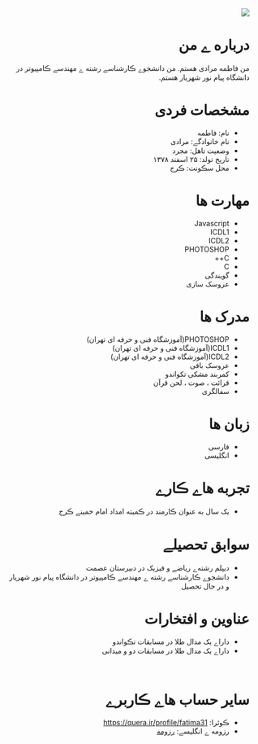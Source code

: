 <div dir="rtl">
  <img src="https://avatars3.githubusercontent.com/u/72304024?s=400&u=8144d72e95648926d30333c01886c0d7ef860f3b&v=4" />
  <h1> درباره ے من</h1>
  <p> من فاطمه مرادی هستم. من دانشجوے ڪارشناسے رشته ے مهندسے ڪامپیوتر در دانشگاه پیام نور شهریار هستم.</p>

  <h1>مشخصات فردی</h1>
<ul>
  <li>نام: فاطمه</li>
  <li>نام خانوادگے: مرادی</li>
  <li>وضعیت تاهل: مجرد</li>
  <li>تاریخ تولد: ۲۵ اسفند ۱۳۷۸</li>
  <li>محل سڪونت: ڪرج</li>
</ul>

  
<h1>مهارت ها</h1>

<ul>
  <li>Javascript</li>
  <li>ICDL1</li>
  <li>ICDL2</li>
  <li>PHOTOSHOP</li>
  <li>C++</li>
  <li>C</li>
  <li>گویندگی</li>
  <li>عروسک سازی</li>

</ul>

<h1> مدرک ها</h1>
<ul>
  <li>PHOTOSHOP(آموزشگاه فنی و حرفه ای تهران)</li>
  <li>ICDL1(آموزشگاه فنی و حرفه ای تهران)</li>
  <li>ICDL2(آموزشگاه فنی و حرفه ای تهران)</li>
  <li>عروسک بافی</li>
  <li>کمربند مشکی تکواندو</li>
  <li>قرائت ، صوت ، لحن قرآن</li>
  <li>سفالگری</li>
</ul>

<h1> زبان ها</h1>
<ul>
  <li>فارسی</li>
  <li>انگلیسی</li>
</ul>

<h1> تجربه هاے ڪارے </h1>
<ul>
   <li>یک سال به عنوان ڪارمند در ڪمیته امداد امام خمینے ڪرج</li>
</ul>

<h1> سوابق تحصیلے </h1>
<ul>
   <li> دیپلم رشته‌ے ریاضے و فیزیک در دبیرستان عصمت</li>
   <li> دانشجوے ڪارشناسے رشته ے مهندسے ڪامپیوتر در دانشگاه پیام نور شهریار و در حال تحصیل</li>
</ul>

<h1> عناوین و افتخارات </h1>
<ul>
   <li> داراے یک مدال طلا در مسابقات تڪواندو</li>
   <li> داراے یک مدال طلا در مسابقات دو و میدانی</li>
</ul>
<br/>

<h1> سایر حساب هاے ڪاربرے </h1>
<ul>
  <li>ڪوئرا: <a href="https://quera.ir/profile/fatima31"> https://quera.ir/profile/fatima31 </a></li>
  <li>رزومه ے انگلیسے: <a href="https://ftemeh021.github.io/ftemeh-resume/"> رزومه </a></li>
